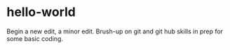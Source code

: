 # hello-world
Begin a new edit, a minor edit.
Brush-up on git and git hub skills in prep for some basic coding.
